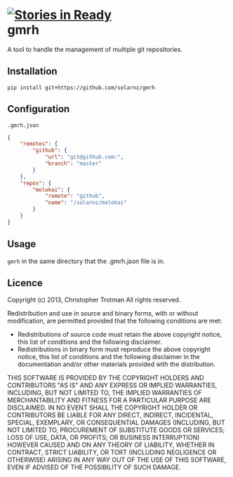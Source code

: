 [![Stories in Ready](http://badge.waffle.io/solarnz/gmrh.png)](http://waffle.io/solarnz/gmrh)  
gmrh
====

A tool to handle the management of multiple git repositories.

Installation
------------
`pip install git+https://github.com/solarnz/gmrh`

Configuration
-------------
`.gmrh.json`
```json
{
    "remotes": {
        "github": {
            "url": "git@github.com:",
            "branch": "master"
        }
    },
    "repos": {
        "molokai": {
            "remote": "github",
            "name": "/solarnz/molokai"
        }
    }
}
```
Usage
-----
`gmrh` in the same directory that the .gmrh.json file is in.

Licence
-------
Copyright (c) 2013, Christopher Trotman
All rights reserved.

Redistribution and use in source and binary forms, with or without
modification, are permitted provided that the following conditions are met:

- Redistributions of source code must retain the above copyright notice, this
  list of conditions and the following disclaimer.
- Redistributions in binary form must reproduce the above copyright notice,
  this list of conditions and the following disclaimer in the documentation
  and/or other materials provided with the distribution.

THIS SOFTWARE IS PROVIDED BY THE COPYRIGHT HOLDERS AND CONTRIBUTORS "AS IS" AND
ANY EXPRESS OR IMPLIED WARRANTIES, INCLUDING, BUT NOT LIMITED TO, THE IMPLIED
WARRANTIES OF MERCHANTABILITY AND FITNESS FOR A PARTICULAR PURPOSE ARE
DISCLAIMED. IN NO EVENT SHALL THE COPYRIGHT HOLDER OR CONTRIBUTORS BE LIABLE
FOR ANY DIRECT, INDIRECT, INCIDENTAL, SPECIAL, EXEMPLARY, OR CONSEQUENTIAL
DAMAGES (INCLUDING, BUT NOT LIMITED TO, PROCUREMENT OF SUBSTITUTE GOODS OR
SERVICES; LOSS OF USE, DATA, OR PROFITS; OR BUSINESS INTERRUPTION) HOWEVER
CAUSED AND ON ANY THEORY OF LIABILITY, WHETHER IN CONTRACT, STRICT LIABILITY,
OR TORT (INCLUDING NEGLIGENCE OR OTHERWISE) ARISING IN ANY WAY OUT OF THE USE
OF THIS SOFTWARE, EVEN IF ADVISED OF THE POSSIBILITY OF SUCH DAMAGE.
